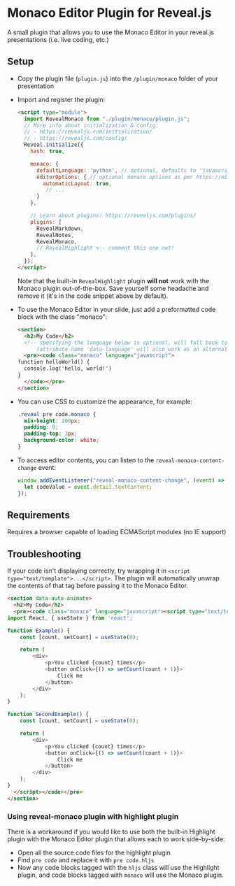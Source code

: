 # Monaco Editor Plugin for Reveal.js

A small plugin that allows you to use the Monaco Editor in your reveal.js presentations (i.e. live coding, etc.)

## Setup

* Copy the plugin file (`plugin.js`) into the `/plugin/monaco` folder of your presentation
* Import and register the plugin: 
    ```html
    <script type="module">
      import RevealMonaco from "./plugin/monaco/plugin.js";
      // More info about initialization & config:
      // - https://revealjs.com/initialization/
      // - https://revealjs.com/config/
      Reveal.initialize({
        hash: true,

        monaco: {
          defaultLanguage: 'python', // optional, defaults to 'javascript'
          editorOptions: { // optional monaco options as per https://microsoft.github.io/monaco-editor/typedoc/variables/editor.EditorOptions.html
            automaticLayout: true,
             // ...
          }
        },

        // Learn about plugins: https://revealjs.com/plugins/
        plugins: [
          RevealMarkdown,
          RevealNotes,
          RevealMonaco,
          // RevealHighlight <-- comment this one out!
        ],
      });
    </script>
    ```

    Note that the built-in `RevealHighlight` plugin **will not** work with the Monaco plugin out-of-the-box.
    Save yourself some headache and remove it (it's in the code snippet above by default).
* To use the Monaco Editor in your slide, just add a preformatted code block with the class "monaco":
    ```html
    <section>
      <h2>My Code</h2>
      <!-- specifying the language below is optional, will fall back to default 
          (attribute name 'data-language' will also work as an alternative for valid HTML) -->
      <pre><code class="monaco" language="javascript">
    function helloWorld() {
      console.log('hello, world!')
    }
      </code></pre>
    </section>
    ```
* You can use CSS to customize the appearance, for example: 
    ```css
    .reveal pre code.monaco {
      min-height: 200px;
      padding: 0;
      padding-top: 3px;
      background-color: white;
    }
    ```
* To access editor contents, you can listen to the `reveal-monaco-content-change` event:
    ```javascript
    window.addEventListener("reveal-monaco-content-change", (event) => {
      let codeValue = event.detail.textContent;
    });
    ```

## Requirements

Requires a browser capable of loading ECMAScript modules (no IE support)

## Troubleshooting

If your code isn't displaying correctly, try wrapping it in `<script type="text/template">...</script>`. The plugin will automatically unwrap the contents of that tag before passing it to the Monaco Editor.

```html
<section data-auto-animate>
  <h2>My Code</h2>
  <pre><code class="monaco" language="javascript"><script type="text/template">
import React, { useState } from 'react';

function Example() {
	const [count, setCount] = useState(0);

	return (
		<div>
			<p>You clicked {count} times</p>
			<button onClick={() => setCount(count + 1)}>
				Click me
			</button>
		</div>
	);
}

function SecondExample() {
	const [count, setCount] = useState(0);

	return (
		<div>
			<p>You clicked {count} times</p>
			<button onClick={() => setCount(count + 1)}>
				Click me
			</button>
		</div>
	);
}
  </script></code></pre>
</section>
```

### Using reveal-monaco plugin with highlight plugin

There is a workaround if you would like to use both the built-in Highlight plugin with the Monaco Editor plugin that allows each to work side-by-side:

* Open all the source code files for the highlight plugin
* Find `pre code` and replace it with `pre code.hljs`
* Now any code blocks tagged with the `hljs` class will use the Highlight plugin, and code blocks tagged with `monaco` will use the Monaco plugin.
